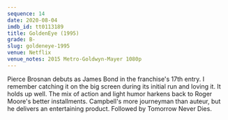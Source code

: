 ```yaml
---
sequence: 14
date: 2020-08-04
imdb_id: tt0113189
title: GoldenEye (1995)
grade: B-
slug: goldeneye-1995
venue: Netflix
venue_notes: 2015 Metro-Goldwyn-Mayer 1080p
---
```


Pierce Brosnan debuts as James Bond in the franchise's 17th entry. I remember catching it on the big screen during its initial run and loving it. It holds up well. <span data-snippet>The mix of action and light humor harkens back to Roger Moore's better installments.</span> Campbell's more journeyman than auteur, but he delivers an entertaining product. Followed by <span data-imdb-id="tt0120347">Tomorrow Never Dies</span>.
